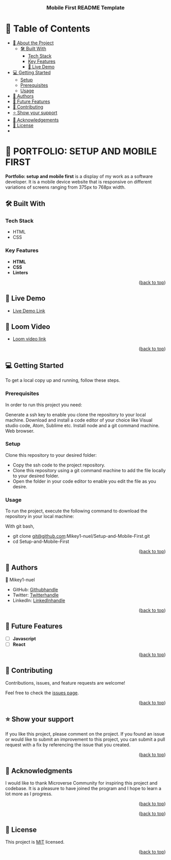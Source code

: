 <a name="readme-top"></a>

<div align="center">
  
  <h3><b>Mobile First README Template</b></h3>

</div>

# 📗 Table of Contents

- [📖 About the Project](#about-project)
  - [🛠 Built With](#built-with)
    - [Tech Stack](#tech-stack)
    - [Key Features](#key-features)
    - [🚀 Live Demo](#live-demo)
- [💻 Getting Started](#getting-started)
  - [Setup](#setup)
  - [Prerequisites](#prerequisites)
  - [Usage](#usage)
- [👥 Authors](#authors)
- [🔭 Future Features](#future-features)
- [🤝 Contributing](#contributing)
- [⭐️ Show your support](#support)
- [🙏 Acknowledgements](#acknowledgements)
- [📝 License](#license)
- 

# 📖 PORTFOLIO: SETUP AND MOBILE FIRST <a name="about-project"></a>

**Portfolio: setup and mobile first** is a display of my work as a software developer. It is a mobile device website that is responsive on different variations of screens ranging from 375px to 768px width.

## 🛠 Built With <a name="built-with"></a>

### Tech Stack <a name="tech-stack"></a>


 - HTML
 - CSS


### Key Features <a name="key-features"></a>


- **HTML**
- **CSS**
- **Linters**

<p align="right">(<a href="#readme-top">back to top</a>)</p>


## 🚀 Live Demo <a name="live-demo"></a>


- [Live Demo Link](https://mikey1-nuel.github.io/Setup-and-Mobile-First/)

## 🚀 Loom Video <a name="live-demo"></a>
- [Loom video link](https://www.loom.com/share/ca70314e1ee2492b93c60d180b9d8b25)


<p align="right">(<a href="#readme-top">back to top</a>)</p>


## 💻 Getting Started <a name="getting-started"></a>


To get a local copy up and running, follow these steps.

### Prerequisites

In order to run this project you need:

Generate a ssh key to enable you clone the repository to your local machine.
Download and install a code editor of your choice like Visual studio code, Atom, Sublime etc.
Install node and a git command machine.
Web browser.


### Setup

Clone this repository to your desired folder:

- Copy the ssh code to the project repository.
- Clone this repository using a git command machine to add the file locally to your desired folder.
- Open the folder in your code editor to enable you edit the file as you desire.


### Usage

To run the project, execute the following command to download the repository in your local machine:

With git bash,

- git clone git@github.com:Mikey1-nuel/Setup-and-Mobile-First.git
- cd Setup-and-Mobile-First

<p align="right">(<a href="#readme-top">back to top</a>)</p>


## 👥 Authors <a name="authors"></a>


👤 Mikey1-nuel

- GitHub: [Githubhandle](https://github.com/githubhandle)
- Twitter: [Twitterhandle](https://twitter.com/twitterhandle)
- LinkedIn: [LinkedInhandle](https://www.linkedin.com/in/emmanuel-nwoye-5915141b8/)

<p align="right">(<a href="#readme-top">back to top</a>)</p>


## 🔭 Future Features <a name="future-features"></a>

- [ ] **Javascript**
- [ ] **React**

<p align="right">(<a href="#readme-top">back to top</a>)</p>


## 🤝 Contributing <a name="contributing"></a>

Contributions, issues, and feature requests are welcome!

Feel free to check the [issues page](../../issues/).

<p align="right">(<a href="#readme-top">back to top</a>)</p>


## ⭐️ Show your support <a name="support"></a>


If you like this project, please comment on the project. If you found an issue or would like to submit an improvement to this project, you can submit a pull request with a fix by referencing the issue that you created.

<p align="right">(<a href="#readme-top">back to top</a>)</p>

## 🙏 Acknowledgments <a name="acknowledgements"></a>


I would like to thank Microverse Community for inspiring this project and codebase. It is a pleasure to have joined the program and I hope to learn a lot more as I progress.

<p align="right">(<a href="#readme-top">back to top</a>)</p>


<p align="right">(<a href="#readme-top">back to top</a>)</p>


## 📝 License <a name="license"></a>

This project is [MIT](./LICENSE) licensed.

<p align="right">(<a href="#readme-top">back to top</a>)</p>
